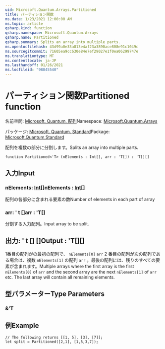 ```yaml
---
uid: Microsoft.Quantum.Arrays.Partitioned
title: パーティション関数
ms.date: 1/23/2021 12:00:00 AM
ms.topic: article
qsharp.kind: function
qsharp.namespace: Microsoft.Quantum.Arrays
qsharp.name: Partitioned
qsharp.summary: Splits an array into multiple parts.
ms.openlocfilehash: 43d99a0e33a813e4af23a3890ace808e91c1049c
ms.sourcegitcommit: 71605ea9cc630e84e7ef29027e1f0ea06299747e
ms.translationtype: MT
ms.contentlocale: ja-JP
ms.lasthandoff: 01/26/2021
ms.locfileid: "98845540"
---
```

# <a name="partitioned-function"></a><span data-ttu-id="2ff37-102">パーティション関数</span><span class="sxs-lookup"><span data-stu-id="2ff37-102">Partitioned function</span></span>

<span data-ttu-id="2ff37-103">名前空間: [Microsoft. Quantum. 配列](xref:Microsoft.Quantum.Arrays)</span><span class="sxs-lookup"><span data-stu-id="2ff37-103">Namespace: [Microsoft.Quantum.Arrays](xref:Microsoft.Quantum.Arrays)</span></span>

<span data-ttu-id="2ff37-104">パッケージ: [Microsoft. Quantum. Standard](https://nuget.org/packages/Microsoft.Quantum.Standard)</span><span class="sxs-lookup"><span data-stu-id="2ff37-104">Package: [Microsoft.Quantum.Standard](https://nuget.org/packages/Microsoft.Quantum.Standard)</span></span>


<span data-ttu-id="2ff37-105">配列を複数の部分に分割します。</span><span class="sxs-lookup"><span data-stu-id="2ff37-105">Splits an array into multiple parts.</span></span>

```qsharp
function Partitioned<'T> (nElements : Int[], arr : 'T[]) : 'T[][]
```


## <a name="input"></a><span data-ttu-id="2ff37-106">入力</span><span class="sxs-lookup"><span data-stu-id="2ff37-106">Input</span></span>

### <a name="nelements--int"></a><span data-ttu-id="2ff37-107">nElements: [Int](xref:microsoft.quantum.lang-ref.int)[]</span><span class="sxs-lookup"><span data-stu-id="2ff37-107">nElements : [Int](xref:microsoft.quantum.lang-ref.int)[]</span></span>

<span data-ttu-id="2ff37-108">配列の各部分に含まれる要素の数</span><span class="sxs-lookup"><span data-stu-id="2ff37-108">Number of elements in each part of array</span></span>


### <a name="arr--t"></a><span data-ttu-id="2ff37-109">arr: ' t []</span><span class="sxs-lookup"><span data-stu-id="2ff37-109">arr : 'T[]</span></span>

<span data-ttu-id="2ff37-110">分割する入力配列。</span><span class="sxs-lookup"><span data-stu-id="2ff37-110">Input array to be split.</span></span>



## <a name="output--t"></a><span data-ttu-id="2ff37-111">出力: ' t [] []</span><span class="sxs-lookup"><span data-stu-id="2ff37-111">Output : 'T[][]</span></span>

<span data-ttu-id="2ff37-112">1番目の配列がの最初の配列で、 `nElements[0]` `arr` 2 番目の配列が次の配列である場合は、複数 `nElements[1]` の配列 `arr` 。最後の配列には、残りのすべての要素が含まれます。</span><span class="sxs-lookup"><span data-stu-id="2ff37-112">Multiple arrays where the first array is the first `nElements[0]` of `arr` and the second array are the next `nElements[1]` of `arr` etc. The last array will contain all remaining elements.</span></span>

## <a name="type-parameters"></a><span data-ttu-id="2ff37-113">型パラメーター</span><span class="sxs-lookup"><span data-stu-id="2ff37-113">Type Parameters</span></span>

### <a name="t"></a><span data-ttu-id="2ff37-114">&</span><span class="sxs-lookup"><span data-stu-id="2ff37-114">'T</span></span>



## <a name="example"></a><span data-ttu-id="2ff37-115">例</span><span class="sxs-lookup"><span data-stu-id="2ff37-115">Example</span></span>

```qsharp
// The following returns [[1, 5], [3], [7]];
let split = Partitioned([2,1], [1,5,3,7]);
```